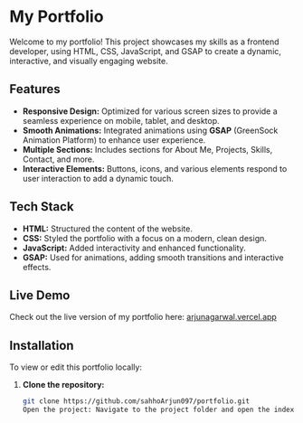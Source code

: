 # My Portfolio

Welcome to my portfolio! This project showcases my skills as a frontend developer, using HTML, CSS, JavaScript, and GSAP to create a dynamic, interactive, and visually engaging website.

## Features

- **Responsive Design:** Optimized for various screen sizes to provide a seamless experience on mobile, tablet, and desktop.
- **Smooth Animations:** Integrated animations using **GSAP** (GreenSock Animation Platform) to enhance user experience.
- **Multiple Sections:** Includes sections for About Me, Projects, Skills, Contact, and more.
- **Interactive Elements:** Buttons, icons, and various elements respond to user interaction to add a dynamic touch.

## Tech Stack

- **HTML:** Structured the content of the website.
- **CSS:** Styled the portfolio with a focus on a modern, clean design.
- **JavaScript:** Added interactivity and enhanced functionality.
- **GSAP:** Used for animations, adding smooth transitions and interactive effects.

## Live Demo

Check out the live version of my portfolio here: [arjunagarwal.vercel.app](https://arjunagarwal.vercel.app/)

## Installation

To view or edit this portfolio locally:

1. **Clone the repository:**
   ```bash
   git clone https://github.com/sahhoArjun097/portfolio.git
   Open the project: Navigate to the project folder and open the index.html file in a web browser to view the portfolio.

